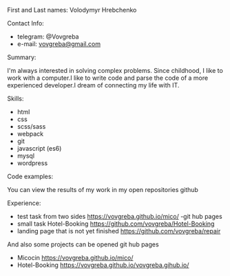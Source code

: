 First and Last names: Volodymyr Hrebchenko 

Contact Info:
- telegram: @Vovgreba
- e-mail: vovgreba@gmail.com

Summary:

I'm always interested in solving complex problems. Since childhood, I like to work with a computer.I like to write code and parse the code of a more experienced developer.I dream of connecting my life with IT.

Skills:

 - html 
 - css 
 - scss/sass
 - webpack
 - git
 - javascript (es6)
 - mysql
 - wordpress
 
 Code examples:
  
  You can view the results of my work in my open repositories github
  
 Experience:
 
 - test task from two sides  https://vovgreba.github.io/mico/ -git hub pages
 - small task Hotel-Booking  https://github.com/vovgreba/Hotel-Booking
 - landing page that is not yet finished  https://github.com/vovgreba/repair
 
 And also some projects can be opened git hub pages

 - Micocin https://vovgreba.github.io/mico/
 - Hotel-Booking https://vovgreba.github.io/vovgreba.gihub.io/